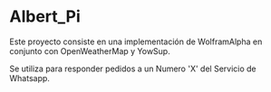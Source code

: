 # Albert_Pi

Este proyecto consiste en una implementación de WolframAlpha en conjunto con OpenWeatherMap y YowSup.

Se utiliza para responder pedidos a un Numero 'X' del Servicio de Whatsapp.


